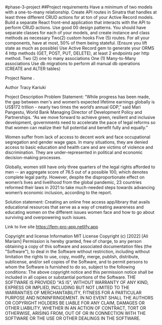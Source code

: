 #phase-3-project
##Project requirements
Have a minimum of two models with a one-to-many relationship. Create API routes in Sinatra that handles at least three different CRUD actions for at ton of your Active Record models. Build a separate React front-end application that interacts with the API to perform CRUD actions. Use good 00 design patterns. You should have separate classes for each of your models, and create instance and class methods as necessary Two(2) custom hooks Five (5) routes. For all your components, have at most, 50% of them being stateful. (Ensure you lift state as much as possible) Use Active Record gem to generate your ORMS 4 http methods (GET, POST, PUT, DELETE), at least 2 endpoints per http method. Two (2) one to many associations One (1) Many-to-Many associations Use db migrations to perform all manual db operations (CREATE and ALTER tables)

Project Name
.

Author
Tracy Kariuki

Project Description
Problem Statement: “While progress has been made, the gap between men's and women’s expected lifetime earnings globally is US$172 trillion - nearly two times the world’s annual GDP,” said Mari Pangestu, World Bank Managing Director of Development Policy and Partnerships. “As we move forward to achieve green, resilient and inclusive development, governments need to accelerate the pace of legal reforms so that women can realize their full potential and benefit fully and equally.”

Women suffer from lack of access to decent work and face occupational segregation and gender wage gaps. In many situations, they are denied access to basic education and health care and are victims of violence and discrimination. They are under-represented in political and economic decision-making processes.

Globally, women still have only three quarters of the legal rights afforded to men -- an aggregate score of 76.5 out of a possible 100, which denotes complete legal parity. However, despite the disproportionate effect on women’s lives and livelihood from the global pandemic, 23 countries reformed their laws in 2021 to take much-needed steps towards advancing women’s economic inclusion, according to the report.

Solution statement: Creating an online free access app/library that avails educational resources that serve as a way of creating awareness and educating women on the different issues women face and how to go about surviving and overpowering such issues.

Link to live site
https://fem-pro-app.netlify.app

Copyright and license Information
MIT License Copyright (c) [2022] [Ali Mariam] Permission is hereby granted, free of charge, to any person obtaining a copy of this software and associated documentation files (the "Software"), to deal in the Software without restriction, including without limitation the rights to use, copy, modify, merge, publish, distribute, sublicense, and/or sell copies of the Software, and to permit persons to whom the Software is furnished to do so, subject to the following conditions: The above copyright notice and this permission notice shall be included in all copies or substantial portions of the Software. THE SOFTWARE IS PROVIDED "AS IS", WITHOUT WARRANTY OF ANY KIND, EXPRESS OR IMPLIED, INCLUDING BUT NOT LIMITED TO THE WARRANTIES OF MERCHANTABILITY, FITNESS FOR A PARTICULAR PURPOSE AND NONINFRINGEMENT. IN NO EVENT SHALL THE AUTHORS OR COPYRIGHT HOLDERS BE LIABLE FOR ANY CLAIM, DAMAGES OR OTHER LIABILITY, WHETHER IN AN ACTION OF CONTRACT, TORT OR OTHERWISE, ARISING FROM, OUT OF OR IN CONNECTION WITH THE SOFTWARE OR THE USE OR OTHER DEALINGS IN THE SOFTWARE.

